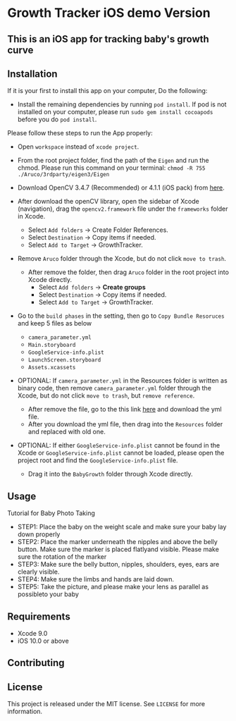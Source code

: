 # Growth Tracker iOS demo Version

## This is an iOS app for tracking baby's growth curve

## Installation

If it is your first to install this app on your computer, Do the following:
- Install the remaining dependencies by running `pod install`. If pod is not installed on your computer, please run `sudo gem install cocoapods` before you do `pod install`.

Please follow these steps to run the App properly:
- Open `workspace` instead of `xcode project`.
- From the root project folder, find the path of the `Eigen` and run the chmod.
  Please run this command on your terminal: `chmod -R 755 ./Aruco/3rdparty/eigen3/Eigen`
- Download OpenCV 3.4.7 (Recommended) or 4.1.1 (iOS pack) from [here](https://opencv.org/releases.html).
- After download the openCV library, open the sidebar of Xcode (navigation), drag the `opencv2.framework` file under the `frameworks` folder in Xcode.
  - Select `Add folders` -> Create Folder References.
  - Select `Destination` -> Copy items if needed.
  - Select `Add to Target` -> GrowthTracker.  
- Remove `Aruco` folder through the Xcode, but do not click `move to trash`.
  - After remove the folder, then drag `Aruco` folder in the root project into Xcode directly.
    - Select `Add folders` -> **Create groups**
    - Select `Destination` -> Copy items if needed.
    - Select `Add to Target` -> GrowthTracker.
- Go to the `build phases` in the setting, then go to `Copy Bundle Resoruces` and keep 5 files as below
  - `camera_parameter.yml`
  - `Main.storyboard`
  - `GoogleService-info.plist`
  - `LaunchScreen.storyboard`
  - `Assets.xcassets`

- OPTIONAL: If `camera_parameter.yml` in the Resources folder is written as binary code, then remove `camera_parameter.yml` folder through the Xcode, but do not click `move to trash`, but `remove reference`.
  - After remove the file, go to the this link [here](https://drive.google.com/file/d/101spzaRg28DmzttGntuv9rruakv3o-HG/view?usp=sharing) and download the yml file.
  - After you download the yml file, then drag into the `Resources` folder and replaced with old one.

- OPTIONAL: If either `GoogleService-info.plist` cannot be found in the Xcode or `GoogleService-info.plist` cannot be loaded, please open the project root and find the `GoogleService-info.plist` file.
    - Drag it into the `BabyGrowth` folder through Xcode directly.

## Usage

Tutorial for Baby Photo Taking

- STEP1: Place the baby on the weight scale and make sure your baby lay down properly
- STEP2: Place the marker underneath the nipples and above the belly button. Make sure the marker is placed flatlyand visible. Please make sure the rotation of the marker
- STEP3: Make sure the belly button, nipples, shoulders, eyes, ears are clearly visible.
- STEP4: Make sure the limbs and hands are laid down.
- STEP5: Take the picture, and please make your lens as parallel as possibleto your baby

## Requirements

- Xcode 9.0
- iOS 10.0 or above

## Contributing

## License

This project is released under the MIT license. See `LICENSE` for more information.
